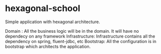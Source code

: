 # hexagonal-school
Simple application with hexagonal architecture. 

Domain :  All the business logic will be in the domain. It will have no dependecy on any framework
Infrastructure: Infrastructure contains all the dependency on spring, fluent-jdbc, etc
Bootstrap: All the configuration is in bootstrap which architects the application.

